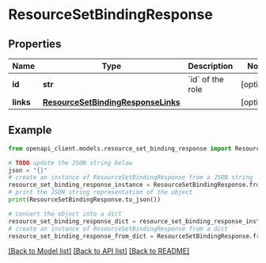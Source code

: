 # ResourceSetBindingResponse


## Properties

Name | Type | Description | Notes
------------ | ------------- | ------------- | -------------
**id** | **str** | &#x60;id&#x60; of the role | [optional] 
**links** | [**ResourceSetBindingResponseLinks**](ResourceSetBindingResponseLinks.md) |  | [optional] 

## Example

```python
from openapi_client.models.resource_set_binding_response import ResourceSetBindingResponse

# TODO update the JSON string below
json = "{}"
# create an instance of ResourceSetBindingResponse from a JSON string
resource_set_binding_response_instance = ResourceSetBindingResponse.from_json(json)
# print the JSON string representation of the object
print(ResourceSetBindingResponse.to_json())

# convert the object into a dict
resource_set_binding_response_dict = resource_set_binding_response_instance.to_dict()
# create an instance of ResourceSetBindingResponse from a dict
resource_set_binding_response_from_dict = ResourceSetBindingResponse.from_dict(resource_set_binding_response_dict)
```
[[Back to Model list]](../README.md#documentation-for-models) [[Back to API list]](../README.md#documentation-for-api-endpoints) [[Back to README]](../README.md)



